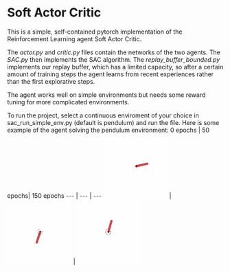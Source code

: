 # Soft Actor Critic
This is a simple, self-contained pytorch implementation of the Reinforcement Learning agent Soft Actor Critic.

The *actor.py* and *critic.py* files contain the networks of the two agents. The *SAC.py* then implements the SAC algorithm. The *replay_buffer_bounded.py* implements our replay buffer, which has a limited capacity, so after a certain amount of training steps the agent learns from recent experiences rather than the first explorative steps.

The agent works well on simple environments but needs some reward tuning for more complicated environments.

To run the project, select a continuous enviroment of your choice in sac_run_simple_env.py (default is pendulum) and run the file.
Here is some example of the agent solving the pendulum environment:
0 epochs | 50 epochs| 150 epochs
--- | --- | ---
<img src="imgs/pendulum_e_0.gif" width="150" height="150"/> | <img src="imgs/pendulum_e_50.gif" width="150" height="150"/> |<img src="imgs/pendulum_e_150.gif" width="150" height="150"/>
